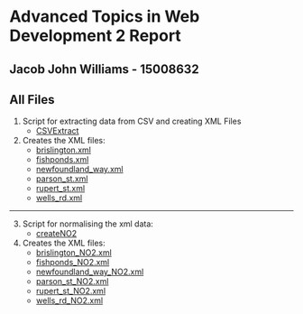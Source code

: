 Advanced Topics in Web Development 2 Report
=======
## Jacob John Williams - 15008632

## All Files
1. Script for extracting data from CSV and creating XML Files  
    * [CSVExtract](https://github.com/SnoozyRests/atiwd2/blob/master/php/CSVExtract.php)  
2. Creates the XML files:  
    * [brislington.xml](https://github.com/SnoozyRests/atiwd2/blob/master/xml/original/brislington.xml)  
    * [fishponds.xml](https://github.com/SnoozyRests/atiwd2/blob/master/xml/original/fishponds.xml)  
    * [newfoundland_way.xml](https://github.com/SnoozyRests/atiwd2/blob/master/xml/original/newfoundland_way.xml)  
    * [parson_st.xml](https://github.com/SnoozyRests/atiwd2/blob/master/xml/original/parson_st.xml)  
    * [rupert_st.xml](https://github.com/SnoozyRests/atiwd2/blob/master/xml/original/rupert_st.xml)  
    * [wells_rd.xml](https://github.com/SnoozyRests/atiwd2/blob/master/xml/original/wells_rd.xml)
---  
3. Script for normalising the xml data:  
    * [createNO2](https://github.com/SnoozyRests/atiwd2/blob/master/php/createNO2.php) 
4. Creates the XML files:  
    * [brislington_NO2.xml](https://github.com/SnoozyRests/atiwd2/blob/master/xml/no2/brislington_NO2.xml)  
    * [fishponds_NO2.xml](https://github.com/SnoozyRests/atiwd2/blob/master/xml/no2/fishponds_NO2.xml)  
    * [newfoundland_way_NO2.xml](https://github.com/SnoozyRests/atiwd2/blob/master/xml/no2/newfoundland_way_NO2.xml)   
    * [parson_st_NO2.xml](https://github.com/SnoozyRests/atiwd2/blob/master/xml/no2/parson_st_NO2.xml)  
    * [rupert_st_NO2.xml](https://github.com/SnoozyRests/atiwd2/blob/master/xml/no2/rupert_st_NO2.xml)  
    * [wells_rd_NO2.xml](https://github.com/SnoozyRests/atiwd2/blob/master/xml/no2/wells_rd_NO2.xml)  
